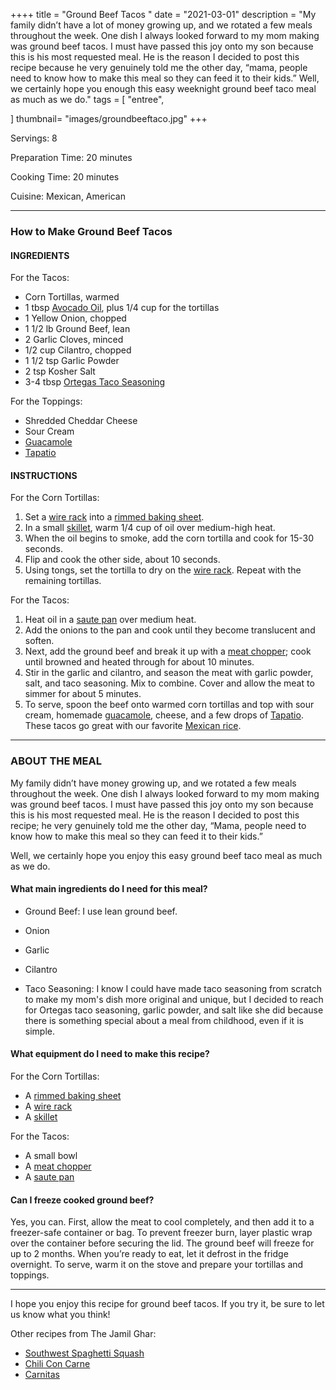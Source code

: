 ++++
title = "Ground Beef Tacos " 
date = "2021-03-01"
description = "My family didn’t have a lot of money growing up, and we rotated a few meals throughout the week. One dish I always looked forward to my mom making was ground beef tacos. I must have passed this joy onto my son because this is his most requested meal. He is the reason I decided to post this recipe because he very genuinely told me the other day, “mama, people need to know how to make this meal so they can feed it to their kids.” Well, we certainly hope you enough this easy weeknight ground beef taco meal as much as we do."
tags = [
    "entree",
    
]
thumbnail= "images/groundbeeftaco.jpg"
+++

Servings: 8 <!--more-->

Preparation Time: 20 minutes

Cooking Time: 20 minutes

Cuisine: Mexican, American 

---- 

### How to Make Ground Beef Tacos 

#### INGREDIENTS 

For the Tacos: 

* Corn Tortillas, warmed 
* 1 tbsp [Avocado Oil](https://amzn.to/3qMzfTR), plus 1/4 cup for the tortillas
* 1 Yellow Onion, chopped
* 1 1/2 lb Ground Beef, lean 
* 2 Garlic Cloves, minced
* 1/2 cup Cilantro, chopped 
* 1 1/2 tsp Garlic Powder
* 2 tsp Kosher Salt 
* 3-4 tbsp [Ortegas Taco Seasoning](https://amzn.to/3q8Va3F) 
 
For the Toppings: 

* Shredded Cheddar Cheese
* Sour Cream
* [Guacamole](https://www.jamilghar.com/recipe/guacamole/)
* [Tapatio](https://amzn.to/3HB21ww) 

#### INSTRUCTIONS 

For the Corn Tortillas: 

1. Set a [wire rack](https://amzn.to/3qP6fL9) into a [rimmed baking sheet](https://amzn.to/3Cvqcsq). 
2. In a small [skillet](https://amzn.to/3qPphRG), warm 1/4 cup of oil over medium-high heat. 
3. When the oil begins to smoke, add the corn tortilla and cook for 15-30 seconds. 
4. Flip and cook the other side, about 10 seconds. 
5. Using tongs, set the tortilla to dry on the [wire rack](https://amzn.to/3qP6fL9). Repeat with the remaining tortillas.  

For the Tacos: 
1. Heat oil in a [saute pan](https://amzn.to/3oE3WYv) over medium heat. 
2. Add the onions to the pan and cook until they become translucent and soften. 
3. Next, add the ground beef and break it up with a [meat chopper](https://amzn.to/3bQ2coS); cook until browned and heated through for about 10 minutes. 
4. Stir in the garlic and cilantro, and season the meat with garlic powder, salt, and taco seasoning. Mix to combine. Cover and allow the meat to simmer for about 5 minutes. 
5. To serve, spoon the beef onto warmed corn tortillas and top with sour cream, homemade [guacamole](https://www.jamilghar.com/recipe/guacamole/), cheese, and a few drops of [Tapatio](https://amzn.to/3HB21ww). These tacos go great with our favorite [Mexican rice](https://www.jamilghar.com/recipe/mexican_rice/). 

----

### ABOUT THE MEAL

My family didn’t have money growing up, and we rotated a few meals throughout the week. One dish I always looked forward to my mom making was ground beef tacos. I must have passed this joy onto my son because this is his most requested meal. He is the reason I decided to post this recipe; he very genuinely told me the other day, “Mama, people need to know how to make this meal so they can feed it to their kids.”  

Well, we certainly hope you enjoy this easy ground beef taco meal as much as we do.

#### What main ingredients do I need for this meal?

* Ground Beef: I use lean ground beef. 

* Onion 

* Garlic 

* Cilantro 

* Taco Seasoning: I know I could have made taco seasoning from scratch to make my mom's dish more original and unique, but I decided to reach for Ortegas taco seasoning, garlic powder, and salt like she did because there is something special about a meal from childhood, even if it is simple.

#### What equipment do I need to make this recipe? 

For the Corn Tortillas: 
* A [rimmed baking sheet](https://amzn.to/3Cvqcsq)
* A [wire rack](https://amzn.to/3qP6fL9) 
* A [skillet](https://amzn.to/3qPphRG)

For the Tacos: 
* A small bowl 
* A [meat chopper](https://amzn.to/3bQ2coS)
* A [saute pan](https://amzn.to/3oE3WYv)

#### Can I freeze cooked ground beef? 

Yes, you can. First, allow the meat to cool completely, and then add it to a freezer-safe container or bag. To prevent freezer burn, layer plastic wrap over the container before securing the lid. The ground beef will freeze for up to 2 months. When you’re ready to eat, let it defrost in the fridge overnight. To serve, warm it on the stove and prepare your tortillas and toppings. 

----

I hope you enjoy this recipe for ground beef tacos. If you try it, be sure to let us know what you think!

Other recipes from The Jamil Ghar:

* [Southwest Spaghetti Squash](https://www.jamilghar.com/recipe/southwest_spaghetti_squash/) 
* [Chili Con Carne](https://www.jamilghar.com/recipe/chili_con_carne/) 
* [Carnitas](https://www.jamilghar.com/recipe/carnitas/) 
